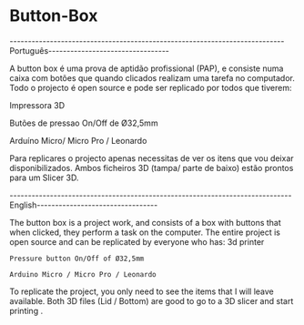 # Button-Box
---------------------------------------------------------------------------Português---------------------------------

A button box é uma prova de aptidão profissional (PAP), e consiste numa caixa com botões que quando clicados realizam uma tarefa no computador.
Todo o projecto é open source e pode ser replicado por todos que tiverem:

Impressora 3D

Butões de pressao On/Off de Ø32,5mm

Arduíno Micro/ Micro Pro / Leonardo


Para replicares o projecto apenas necessitas de ver os itens que vou deixar disponibilizados.
Ambos ficheiros 3D (tampa/ parte de baixo) estão prontos para um Slicer 3D.

-----------------------------------------------------------------------------English---------------------------------

The button box is a project work, and consists of a box with buttons that when clicked, they perform a task on the computer.
The entire project is open source and can be replicated by everyone who has:
    3d printer
    
    Pressure button On/Off of Ø32,5mm
    
    Arduino Micro / Micro Pro / Leonardo


To replicate the project, you only need to see the items that I will leave available.
Both 3D files (Lid / Bottom) are good to go to a 3D slicer and start printing .
